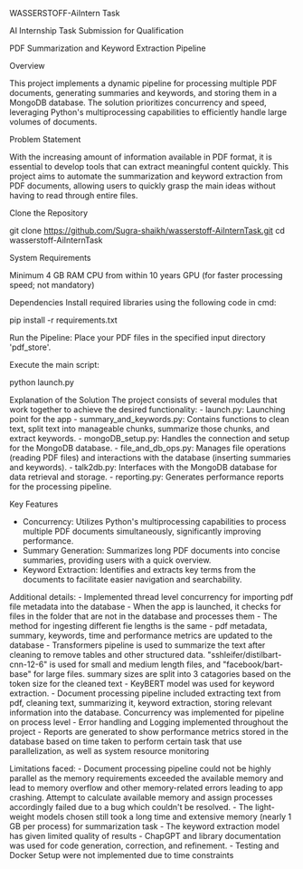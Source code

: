 WASSERSTOFF-AiIntern Task 

AI Internship Task Submission for Qualification

PDF Summarization and Keyword Extraction Pipeline

Overview

This project implements a dynamic pipeline for processing multiple PDF documents, generating summaries and keywords, and storing them in a MongoDB database. The solution prioritizes concurrency and speed, leveraging Python's multiprocessing capabilities to efficiently handle large volumes of documents.

Problem Statement

With the increasing amount of information available in PDF format, it is essential to develop tools that can extract meaningful content quickly. This project aims to automate the summarization and keyword extraction from PDF documents, allowing users to quickly grasp the main ideas without having to read through entire files.

Clone the Repository

git clone https://github.com/Sugra-shaikh/wasserstoff-AiInternTask.git
cd wasserstoff-AiInternTask

System Requirements

Minimum 4 GB RAM
CPU from within 10 years
GPU (for faster processing speed; not mandatory)

Dependencies
Install required libraries using the following code in cmd:

pip install -r requirements.txt

Run the Pipeline:
Place your PDF files in the specified input directory 'pdf_store'.

Execute the main script:

python launch.py

Explanation of the Solution
The project consists of several modules that work together to achieve the desired functionality: - launch.py: Launching point for the app - summary_and_keywords.py: Contains functions to clean text, split text into manageable chunks, summarize those chunks, and extract keywords. - mongoDB_setup.py: Handles the connection and setup for the MongoDB database. - file_and_db_ops.py: Manages file operations (reading PDF files) and interactions with the database (inserting summaries and keywords). - talk2db.py: Interfaces with the MongoDB database for data retrieval and storage. - reporting.py: Generates performance reports for the processing pipeline.

Key Features

- Concurrency: Utilizes Python's multiprocessing capabilities to process multiple PDF documents simultaneously, significantly improving performance.
- Summary Generation: Summarizes long PDF documents into concise summaries, providing users with a quick overview.
- Keyword Extraction: Identifies and extracts key terms from the documents to facilitate easier navigation and searchability.

Additional details: - Implemented thread level concurrency for importing pdf file metadata into the database - When the app is launched, it checks for files in the folder that are not in the database and processes them - The method for ingesting different fie lengths is the same - pdf metadata, summary, keywords, time and performance metrics are updated to the database - Transformers pipeline is used to summarize the text after cleaning to remove tables and other structured data. "sshleifer/distilbart-cnn-12-6" is used for small and medium length files, and "facebook/bart-base" for large files. summary sizes are split into 3 catagories based on the token size for the cleaned text - KeyBERT model was used for keyword extraction. - Document processing pipeline included extracting text from pdf, cleaning text, summarizing it, keyword extraction, storing relevant information into the database. Concurrency was implemented for pipeline on process level - Error handling and Logging implemented throughout the project - Reports are generated to show performance metrics stored in the database based on time taken to perform certain task that use parallelization, as well as system resource monitoring

Limitations faced: - Document processing pipeline could not be highly parallel as the memory requirements exceeded the available memory and lead to memory overflow and other memory-related errors leading to app crashing. Attempt to calculate available memory and assign processes accordingly failed due to a bug which couldn't be resolved. - The light-weight models chosen still took a long time and extensive memory (nearly 1 GB per process) for summarization task - The keyword extraction model has given limited quality of results - ChapGPT and library documentation was used for code generation, correction, and refinement. - Testing and Docker Setup were not implemented due to time constraints
